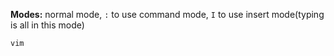 **Modes:** normal mode, `:` to use command mode, `I` to use insert mode(typing is all in this mode)

`vim`